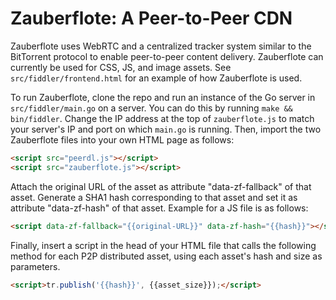 # Zauberflote: A Peer-to-Peer CDN

Zauberflote uses WebRTC and a centralized tracker system similar to the
BitTorrent protocol to enable peer-to-peer content delivery. Zauberflote can
currently be used for CSS, JS, and image assets. See
`src/fiddler/frontend.html` for an example of how Zauberflote is used.

To run Zauberflote, clone the repo and run an instance of the Go server in
`src/fiddler/main.go` on a server. You can do this by running `make &&
bin/fiddler`. Change the IP address at the top of `zauberflote.js` to match
your server's IP and port on which `main.go` is running. Then, import the two
Zauberflote files into your own HTML page as follows:

```html
<script src="peerdl.js"></script>
<script src="zauberflote.js"></script>
```

Attach the original URL of the asset as attribute "data-zf-fallback" of that
asset. Generate a SHA1 hash corresponding to that asset and set it as attribute
"data-zf-hash" of that asset. Example for a JS file is as follows:

```html
<script data-zf-fallback="{{original-URL}}" data-zf-hash="{{hash}}"></script>
```

Finally, insert a script in the head of your HTML file that calls the following
method for each P2P distributed asset, using each asset's hash and size as
parameters.

```html
<script>tr.publish('{{hash}}', {{asset_size}});</script>
```
